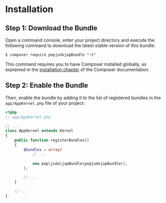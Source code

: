 Installation
============

Step 1: Download the Bundle
---------------------------

Open a command console, enter your project directory and execute the
following command to download the latest stable version of this bundle:

```console
$ composer require pepjudojapBundle "~1"
```

This command requires you to have Composer installed globally, as explained
in the [installation chapter](https://getcomposer.org/doc/00-intro.md)
of the Composer documentation.

Step 2: Enable the Bundle
-------------------------

Then, enable the bundle by adding it to the list of registered bundles
in the `app/AppKernel.php` file of your project:

```php
<?php
// app/AppKernel.php

// ...
class AppKernel extends Kernel
{
    public function registerBundles()
    {
        $bundles = array(
            // ...

            new pep\judo\japBundle\pepjudojapBundle(),
        );

        // ...
    }

    // ...
}
```